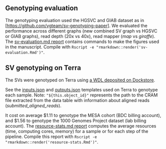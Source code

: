 ## Genotyping evaluation

The genotyping evaluation used the HGSVC and GIAB dataset as in [https://github.com/vgteam/sv-genotyping-paper]. 
We evaluated the performance across different graphs (new combined SV graph vs HGSVC or GIAB graphs), read depth (20x vs 40x), read mapper (*map* vs *giraffe*).
The [sv-evaluation.md report](sv-evaluation.md) contains commands to make the figures used in the manuscript.
Compile with `Rscript -e "rmarkdown::render('sv-evaluation.Rmd')"`.

## SV genotyping on Terra

The SVs were genotyped on Terra using [a WDL deposited on Dockstore](https://dockstore.org/workflows/github.com/vgteam/vg_wdl/vg_mapgaffe_call_sv_cram:sv-giraffe-paper?tab=info).

See the [inputs.json](inputs.json) and [outputs.json](outputs.json) templates used on Terra to genotype each sample. 
Note: `"${this.object_id}"` represents the path to the CRAM file extracted from the data table with information about aligned reads (*submitted_aligned_reads*).

It cost on average $1.11 to genotype the MESA cohort (BDC billing account), and $1.56 to genotype the 1000 Genomes Project dataset (lab billing account).
The [resource-stats.md report](resource-stats.md) computes the average resources (time, computing cores, memory) for a sample or for each step of the pipeline.
Compile this report with `Rscript -e "rmarkdown::render('resource-stats.Rmd')"`.
